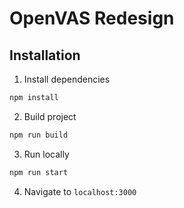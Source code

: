 # OpenVAS Redesign

## Installation

1. Install dependencies

```sh
npm install
```

2. Build project

```sh
npm run build
```

3. Run locally

```sh
npm run start
```

4. Navigate to `localhost:3000`
